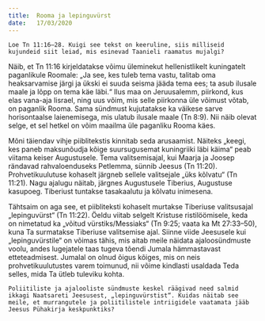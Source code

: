 ```yaml
---
title:  Rooma ja lepinguvürst
date:   17/03/2020
---
```


`Loe Tn 11:16–28. Kuigi see tekst on keeruline, siis milliseid kujundeid siit leiad, mis esinevad Taanieli raamatus mujalgi?`

Näib, et Tn 11:16 kirjeldatakse võimu üleminekut hellenistlikelt kuningatelt paganlikule Roomale: „Ja see, kes tuleb tema vastu, talitab oma heaksarvamise järgi ja ükski ei suuda seisma jääda tema ees; ta asub ilusale maale ja lõpp on tema käe läbi.“ Ilus maa on Jeruusalemm, piirkond, kus elas vana-aja Iisrael, ning uus võim, mis selle piirkonna üle võimust võtab, on paganlik Rooma. Sama sündmust kujutatakse ka väikese sarve horisontaalse laienemisega, mis ulatub ilusale maale (Tn 8:9). Nii näib olevat selge, et sel hetkel on võim maailma üle paganliku Rooma käes.

Mõni täiendav vihje piiblitekstis kinnitab seda arusaamist. Näiteks „keegi, kes paneb maksunõudja kõige suursugusemat kuningriiki läbi käima“ peab viitama keiser Augustusele. Tema valitsemisajal, kui Maarja ja Joosep rändavad rahvaloenduseks Petlemma, sünnib Jeesus (Tn 11:20). Prohvetikuulutuse kohaselt järgneb sellele valitsejale „üks kõlvatu“ (Tn 11:21). Nagu ajalugu näitab, järgnes Augustusele Tiberius, Augustuse kasupoeg. Tiberiust tuntakse tasakaalutu ja kõlvatu inimesena.

Tähtsaim on aga see, et piibliteksti kohaselt murtakse Tiberiuse valitsusajal „lepinguvürst“ (Tn 11:22). Öeldu viitab selgelt Kristuse ristilöömisele, keda on nimetatud ka „võitud vürstiks/Messiaks“ (Tn 9:25; vaata ka Mt 27:33–50), kuna Ta surmatakse Tiberiuse valitsemise ajal. Siinne viide Jeesusele kui „lepinguvürstile“ on võimas tähis, mis aitab meile näidata ajaloosündmuste voolu, andes lugejatele taas tugeva tõendi Jumala hämmastavast etteteadmisest. Jumalal on olnud õigus kõiges, mis on neis prohvetikuulutustes varem toimunud, nii võime kindlasti usaldada Teda selles, mida Ta ütleb tuleviku kohta.

`Poliitiliste ja ajalooliste sündmuste keskel räägivad need salmid ikkagi Naatsareti Jeesusest, „lepinguvürstist“. Kuidas näitab see meile, et murrangutele ja poliitilistele intriigidele vaatamata jääb Jeesus Pühakirja keskpunktiks?`
